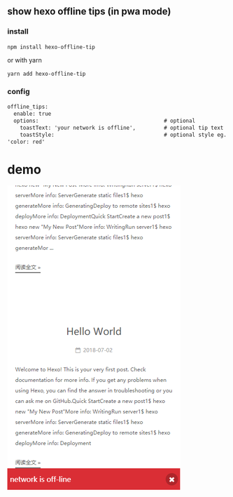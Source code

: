 ## show hexo offline tips (in pwa mode)  

### install
```
npm install hexo-offline-tip
```
or with yarn
```
yarn add hexo-offline-tip
```

### config
```
offline_tips:
  enable: true 
  options:                                        # optional
    toastText: 'your network is offline',         # optional tip text
    toastStyle:                                   # optional style eg. 'color: red'
```

# demo
![demo image](https://raw.githubusercontent.com/xujif/hexo-offline-tip/master/demo/offline.png)

